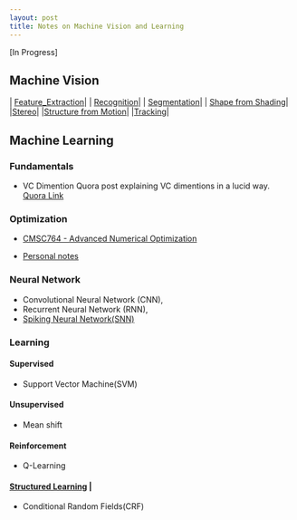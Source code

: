 ```yaml
---
layout: post
title: Notes on Machine Vision and Learning
---
```


[In Progress]

## Machine Vision

| [Feature_Extraction](https://github.com/analogicalnexus/Notes-on-Machine-Vision-and-Learning/tree/master/Feature_Extraction)|
| [Recognition](https://github.com/analogicalnexus/Notes-on-Machine-Vision-and-Learning/tree/master/Recognition)|
| [Segmentation](https://github.com/analogicalnexus/Notes-on-Machine-Vision-and-Learning/tree/master/Segmentation)|
| [Shape from Shading](https://github.com/analogicalnexus/Notes-on-Machine-Vision-and-Learning/tree/master/Shape_from_Shading)|
|[Stereo](https://github.com/analogicalnexus/Notes-on-Machine-Vision-and-Learning/tree/master/Stereo)|
|[Structure from Motion](https://github.com/analogicalnexus/Notes-on-Machine-Vision-and-Learning/tree/master/Structure_from_Motion)|
|[Tracking](https://github.com/analogicalnexus/Notes-on-Machine-Vision-and-Learning/tree/master/Tracking)|


## Machine Learning 

### Fundamentals
* VC Dimention
Quora post explaining VC dimentions in a lucid way. [Quora Link](https://www.quora.com/Explain-VC-dimension-and-shattering-in-lucid-Way)
### Optimization
* [CMSC764 - Advanced Numerical Optimization](https://www.cs.umd.edu/class/spring2016/cmsc764/)

* [Personal notes](https://github.com/analogicalnexus/Notes-on-Machine-Vision-and-Learning/blob/master/Optimization_cheatsheet.pdf)

### Neural Network
* Convolutional Neural Network (CNN), 
* Recurrent Neural Network (RNN),
* [Spiking Neural Network(SNN)](https://github.com/analogicalnexus/Notes-on-Machine-Vision-and-Learning/blob/master/Spiking/Reference.md)

### Learning
#### Supervised
  * Support Vector Machine(SVM)
#### Unsupervised
  *  Mean shift
#### Reinforcement
  *  Q-Learning
#### [Structured Learning](https://pystruct.github.io/intro.html#intro) |
  *  Conditional Random Fields(CRF)
  

